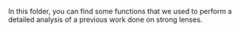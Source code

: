In this folder, you can find some functions that we used to perform a detailed analysis of a previous work done on strong lenses.
